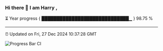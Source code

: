 ### Hi there 👋 I am Harry , 

⏳ Year progress { █████████████████████████████▁ } 98.75 %

---

⏰ Updated on Fri, 27 Dec 2024 10:37:28 GMT

![Progress Bar CI](https://github.com/duykhang68/duykhang68/workflows/Progress%20Bar%20CI/badge.svg)
